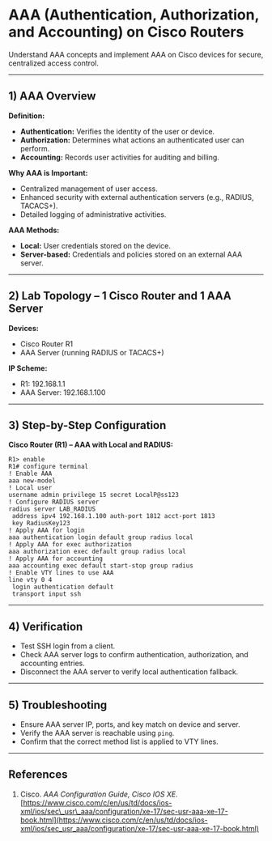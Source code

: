 # AAA (Authentication, Authorization, and Accounting) on Cisco Routers

Understand AAA concepts and implement AAA on Cisco devices for secure, centralized access control.

---

## 1) AAA Overview

**Definition:**

* **Authentication:** Verifies the identity of the user or device.
* **Authorization:** Determines what actions an authenticated user can perform.
* **Accounting:** Records user activities for auditing and billing.

**Why AAA is Important:**

* Centralized management of user access.
* Enhanced security with external authentication servers (e.g., RADIUS, TACACS+).
* Detailed logging of administrative activities.

**AAA Methods:**

* **Local:** User credentials stored on the device.
* **Server-based:** Credentials and policies stored on an external AAA server.

---

## 2) Lab Topology – 1 Cisco Router and 1 AAA Server

**Devices:**

* Cisco Router R1
* AAA Server (running RADIUS or TACACS+)

**IP Scheme:**

* R1: 192.168.1.1
* AAA Server: 192.168.1.100

---

## 3) Step-by-Step Configuration

**Cisco Router (R1) – AAA with Local and RADIUS:**

```
R1> enable
R1# configure terminal
! Enable AAA
aaa new-model
! Local user
username admin privilege 15 secret LocalP@ss123
! Configure RADIUS server
radius server LAB_RADIUS
 address ipv4 192.168.1.100 auth-port 1812 acct-port 1813
 key RadiusKey123
! Apply AAA for login
aaa authentication login default group radius local
! Apply AAA for exec authorization
aaa authorization exec default group radius local
! Apply AAA for accounting
aaa accounting exec default start-stop group radius
! Enable VTY lines to use AAA
line vty 0 4
 login authentication default
 transport input ssh
```

---

## 4) Verification

* Test SSH login from a client.
* Check AAA server logs to confirm authentication, authorization, and accounting entries.
* Disconnect the AAA server to verify local authentication fallback.

---

## 5) Troubleshooting

* Ensure AAA server IP, ports, and key match on device and server.
* Verify the AAA server is reachable using `ping`.
* Confirm that the correct method list is applied to VTY lines.

---

## References

1. Cisco. *AAA Configuration Guide, Cisco IOS XE.* [https://www.cisco.com/c/en/us/td/docs/ios-xml/ios/sec\_usr\_aaa/configuration/xe-17/sec-usr-aaa-xe-17-book.html](https://www.cisco.com/c/en/us/td/docs/ios-xml/ios/sec_usr_aaa/configuration/xe-17/sec-usr-aaa-xe-17-book.html)
